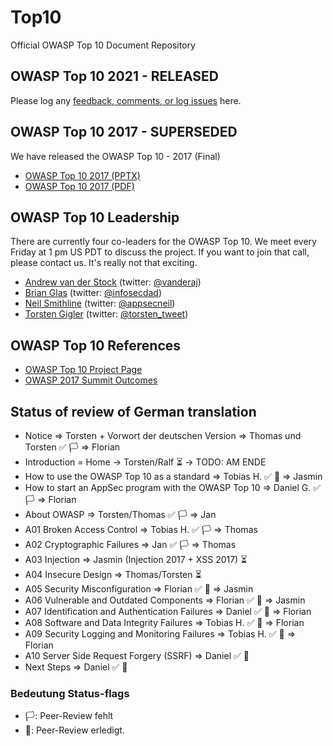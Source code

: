# Top10

Official OWASP Top 10 Document Repository

## OWASP Top 10 2021 - RELEASED

Please log any [feedback, comments, or log issues](https://github.com/OWASP/Top10/issues) here.

## OWASP Top 10 2017 - SUPERSEDED

We have released the OWASP Top 10 - 2017 (Final)

- [OWASP Top 10 2017 (PPTX)](https://github.com/OWASP/Top10/blob/master/2017/OWASP%20Top%2010-2017%20(en).pptx)
- [OWASP Top 10 2017 (PDF)](https://github.com/OWASP/Top10/blob/master/2017/OWASP%20Top%2010-2017%20(en).pdf)

## OWASP Top 10 Leadership

There are currently four co-leaders for the OWASP Top 10. We meet every Friday at 1 pm US PDT to discuss the project. If you want to join that call, please contact us. It's really not that exciting.

- [Andrew van der Stock](mailto:vanderaj@owasp.org) (twitter: [@vanderaj](https://twitter.com/vanderaj))
- [Brian Glas](mailto:brian.glas@owasp.org) (twitter: [@infosecdad](https://twitter.com/infosecdad))
- [Neil Smithline](mailto:neil.smithline@owasp.org) (twitter: [@appsecneil](https://twitter.com/appsecneil))
- [Torsten Gigler](mailto:torsten.gigler@owasp.org) (twitter: [@torsten_tweet](https://twitter.com/torsten_tweet))

## OWASP Top 10 References

- [OWASP Top 10 Project Page](https://owasp.org/www-project-top-ten)
- [OWASP 2017 Summit Outcomes](https://owaspsummit.org/Outcomes/Owasp-Top-10-2017/Owasp-Top-10-2017.html)
 

## Status of review of German translation
- Notice => Torsten + Vorwort der deutschen Version => Thomas und Torsten :white_check_mark: 🏳️ => Florian
- Introduction = Home -> Torsten/Ralf  :hourglass_flowing_sand: -> TODO: AM ENDE
- How to use the OWASP Top 10 as a standard => Tobias H.  :white_check_mark: :checkered_flag: => Jasmin
- How to start an AppSec program with the OWASP Top 10 => Daniel G. :white_check_mark: 🏳️ => Florian
- About OWASP => Torsten/Thomas :white_check_mark: :white_flag: => Jan
- A01 Broken Access Control => Tobias H. :white_check_mark: :white_flag: => Thomas
- A02 Cryptographic Failures => Jan :white_check_mark: :white_flag: => Thomas
- A03 Injection => Jasmin (Injection 2017 + XSS 2017) :hourglass_flowing_sand:
- A04 Insecure Design => Thomas/Torsten :hourglass_flowing_sand:
- A05 Security Misconfiguration => Florian :white_check_mark: :checkered_flag: => Jasmin
- A06 Vulnerable and Outdated Components => Florian :white_check_mark: :checkered_flag: => Jasmin
- A07 Identification and Authentication Failures => Daniel :white_check_mark: :checkered_flag: => Florian
- A08 Software and Data Integrity Failures => Tobias H.  :white_check_mark: :checkered_flag: => Florian
- A09 Security Logging and Monitoring Failures => Tobias H.  :white_check_mark: :checkered_flag: => Florian
- A10 Server Side Request Forgery (SSRF) => Daniel :white_check_mark: :checkered_flag:
- Next Steps => Daniel :white_check_mark: :checkered_flag:

### Bedeutung Status-flags
- :white_flag:: Peer-Review fehlt
- :checkered_flag:: Peer-Review erledigt.

